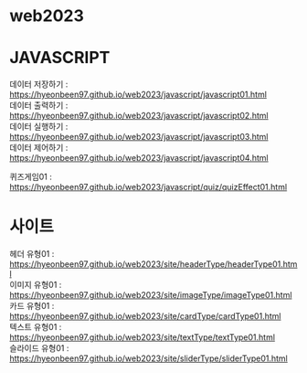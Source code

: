 # web2023


# JAVASCRIPT   
데이터 저장하기 : https://hyeonbeen97.github.io/web2023/javascript/javascript01.html     
데이터 출력하기 : https://hyeonbeen97.github.io/web2023/javascript/javascript02.html   
데이터 실행하기 : https://hyeonbeen97.github.io/web2023/javascript/javascript03.html   
데이터 제어하기 : https://hyeonbeen97.github.io/web2023/javascript/javascript04.html   
   
퀴즈게임01 : https://hyeonbeen97.github.io/web2023/javascript/quiz/quizEffect01.html          
 
# 사이트            
헤더 유형01 : https://hyeonbeen97.github.io/web2023/site/headerType/headerType01.html         
이미지 유형01 : https://hyeonbeen97.github.io/web2023/site/imageType/imageType01.html      
카드 유형01 : https://hyeonbeen97.github.io/web2023/site/cardType/cardType01.html     
텍스트 유형01 : https://hyeonbeen97.github.io/web2023/site/textType/textType01.html      
슬라이드 유형01 : https://hyeonbeen97.github.io/web2023/site/sliderType/sliderType01.html     
